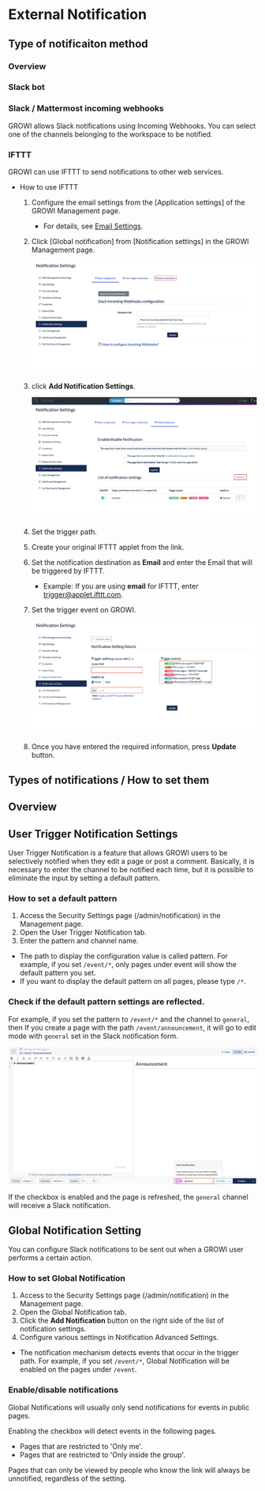 # External Notification

<!-- TODO: GW-5372 「Slack/Mattermost への通知」の内容を適切なタイトルの下に移動させる -->

## Type of notificaiton method

### Overview

### Slack bot

### Slack / Mattermost incoming webhooks

GROWI allows Slack notifications using Incoming Webhooks.
You can select one of the channels belonging to the workspace to be notified.

### IFTTT

GROWI can use IFTTT to send notifications to other web services.

- How to use IFTTT

  1. Configure the email settings from the [Application settings] of the GROWI Management page.
     - For details, see [Email Settings](en/admin-guide/management-cookbook/app-settings.html#email-settings-tbd).
  1. Click [Global notification] from [Notification settings] in the GROWI Management page.

     ![ifttt-global-notification-introduction](./images/ifttt-global-notification-introduction.png)

  1. click **Add Notification Settings**.

     ![ifttt-global-notification-addition](./images/ifttt-global-notification-addition.png)

  1. Set the trigger path.
  1. Create your original IFTTT applet from the link.
  1. Set the notification destination as **Email** and enter the Email that will be triggered by IFTTT.
     - Example: If you are using **email** for IFTTT, enter trigger@applet.ifttt.com.
  1. Set the trigger event on GROWI.

     ![ifttt-global-notification-detail-settings](./images/ifttt-global-notification-detail-settings.png)

  1. Once you have entered the required information, press **Update** button.

## Types of notifications / How to set them

## Overview

## User Trigger Notification Settings

User Trigger Notification is a feature that allows GROWI users to be selectively notified when they edit a page or post a comment.
Basically, it is necessary to enter the channel to be notified each time, but it is possible to eliminate the input by setting a default pattern.

### How to set a default pattern

1. Access the Security Settings page (/admin/notification) in the Management page.
1. Open the User Trigger Notification tab.
1. Enter the pattern and channel name.

- The path to display the configuration value is called pattern. For example, if you set `/event/*`, only pages under event will show the default pattern you set.
- If you want to display the default pattern on all pages, please type `/*`.

### Check if the default pattern settings are reflected.

For example, if you set the pattern to `/event/*` and the channel to `general`, then
If you create a page with the path `/event/announcement`, it will go to edit mode with `general` set in the Slack notification form.

![slack2](./images/slack2.png)

If the checkbox is enabled and the page is refreshed, the `general` channel will receive a Slack notification.

## Global Notification Setting

You can configure Slack notifications to be sent out when a GROWI user performs a certain action.

### How to set Global Notification

1. Access to the Security Settings page (/admin/notification) in the Management page.
1. Open the Global Notification tab.
1. Click the **Add Notification** button on the right side of the list of notification settings.
1. Configure various settings in Notification Advanced Settings.

- The notification mechanism detects events that occur in the trigger path.
  For example, if you set `/event/*`, Global Notification will be enabled on the pages under `/event`.

### Enable/disable notifications

Global Notifications will usually only send notifications for events in public pages.

Enabling the checkbox will detect events in the following pages.

- Pages that are restricted to 'Only me'.
- Pages that are restricted to 'Only inside the group'.

Pages that can only be viewed by people who know the link will always be unnotified, regardless of the setting.
